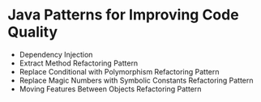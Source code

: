 # Java Patterns for Improving Code Quality


- Dependency Injection
- Extract Method Refactoring Pattern
- Replace Conditional with Polymorphism Refactoring Pattern
- Replace Magic Numbers with Symbolic Constants Refactoring Pattern
- Moving Features Between Objects Refactoring Pattern